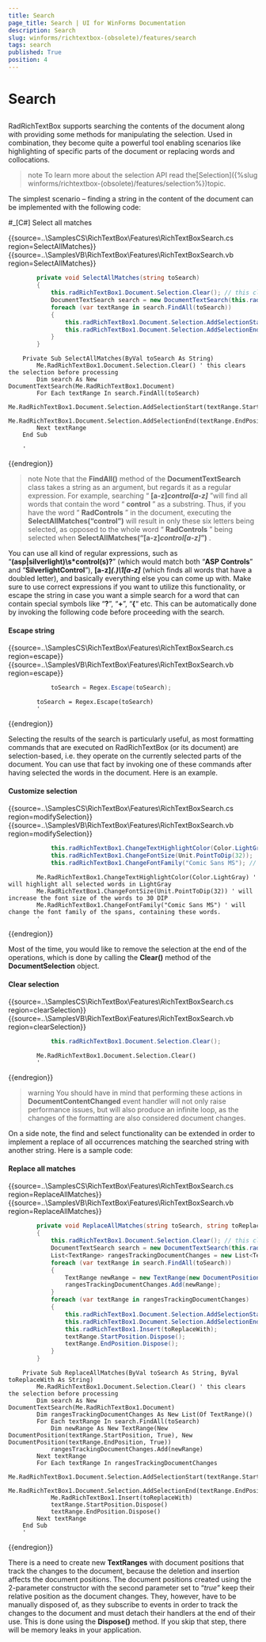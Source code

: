```yaml
---
title: Search
page_title: Search | UI for WinForms Documentation
description: Search
slug: winforms/richtextbox-(obsolete)/features/search
tags: search
published: True
position: 4
---
```


# Search



## 

RadRichTextBox supports searching the contents of the document along with providing some methods for manipulating the selection. Used in combination, they become quite a powerful tool enabling scenarios like highlighting of specific parts of the document or replacing words and collocations.

>note To learn more about the selection API read the[Selection]({%slug winforms/richtextbox-(obsolete)/features/selection%})topic.
>

The simplest scenario – finding a string in the content of the document can be implemented with the following code:

#_[C#] Select all matches

{{source=..\SamplesCS\RichTextBox\Features\RichTextBoxSearch.cs region=SelectAllMatches}} 
{{source=..\SamplesVB\RichTextBox\Features\RichTextBoxSearch.vb region=SelectAllMatches}} 

````C#
        private void SelectAllMatches(string toSearch)
        {
            this.radRichTextBox1.Document.Selection.Clear(); // this clears the selection before processing
            DocumentTextSearch search = new DocumentTextSearch(this.radRichTextBox1.Document);
            foreach (var textRange in search.FindAll(toSearch))
            {
                this.radRichTextBox1.Document.Selection.AddSelectionStart(textRange.StartPosition);
                this.radRichTextBox1.Document.Selection.AddSelectionEnd(textRange.EndPosition);
            }
        }
````
````VB.NET
    Private Sub SelectAllMatches(ByVal toSearch As String)
        Me.RadRichTextBox1.Document.Selection.Clear() ' this clears the selection before processing
        Dim search As New DocumentTextSearch(Me.RadRichTextBox1.Document)
        For Each textRange In search.FindAll(toSearch)
            Me.RadRichTextBox1.Document.Selection.AddSelectionStart(textRange.StartPosition)
            Me.RadRichTextBox1.Document.Selection.AddSelectionEnd(textRange.EndPosition)
        Next textRange
    End Sub

    '
````

{{endregion}}

>note Note that the __FindAll()__ method of the __DocumentTextSearch__ class takes a string as an argument, but regards it as a regular expression. For example, searching “ __[a-z]*control[a-z]*__ ”will find all words that contain the word “ __control__ ” as a substring. Thus, if you have the word “ __RadControls__ ” in the document, executing the __SelectAllMatches(“control”)__ will result in only these six letters being selected, as opposed to the whole word “ __RadControls__ ” being selected when __SelectAllMatches(“[a-z]*control[a-z]*”)__ .
>

You can use all kind of regular expressions, such as “__(asp|silverlight)\s*control(s)?__” (which would match both “__ASP Controls__” and “__SilverlightControl__”), __[a-z]*(.)\1[a-z]*__ (which finds all words that have a doubled letter), and basically everything else you can come up with. Make sure to use correct expressions if you want to utilize this functionality, or escape the string in case you want a simple search for a word that can contain special symbols like “__?__”, “__+__”, “__{__“ etc. This can be automatically done by invoking the following code before proceeding with the search.

#### Escape string

{{source=..\SamplesCS\RichTextBox\Features\RichTextBoxSearch.cs region=escape}} 
{{source=..\SamplesVB\RichTextBox\Features\RichTextBoxSearch.vb region=escape}} 

````C#
            toSearch = Regex.Escape(toSearch);
````
````VB.NET
        toSearch = Regex.Escape(toSearch)
        '
````

{{endregion}}

Selecting the results of the search is particularly useful, as most formatting commands that are executed on RadRichTextBox (or its document) are selection-based, i.e. they operate on the currently selected parts of the document. You can use that fact by invoking one of these commands after having selected the words in the document. Here is an example.

#### Customize selection

{{source=..\SamplesCS\RichTextBox\Features\RichTextBoxSearch.cs region=modifySelection}} 
{{source=..\SamplesVB\RichTextBox\Features\RichTextBoxSearch.vb region=modifySelection}} 

````C#
            this.radRichTextBox1.ChangeTextHighlightColor(Color.LightGray);  // will highlight all selected words in LightGray
            this.radRichTextBox1.ChangeFontSize(Unit.PointToDip(32));   // will increase the font size of the words to 30 DIP
            this.radRichTextBox1.ChangeFontFamily("Comic Sans MS"); // will change the font family of the spans, containing these words.
````
````VB.NET
        Me.RadRichTextBox1.ChangeTextHighlightColor(Color.LightGray) ' will highlight all selected words in LightGray
        Me.RadRichTextBox1.ChangeFontSize(Unit.PointToDip(32)) ' will increase the font size of the words to 30 DIP
        Me.RadRichTextBox1.ChangeFontFamily("Comic Sans MS") ' will change the font family of the spans, containing these words.
        '
````

{{endregion}}

Most of the time, you would like to remove the selection at the end of the operations, which is done by calling the __Clear()__ method of the __DocumentSelection__ object.

#### Clear selection

{{source=..\SamplesCS\RichTextBox\Features\RichTextBoxSearch.cs region=clearSelection}} 
{{source=..\SamplesVB\RichTextBox\Features\RichTextBoxSearch.vb region=clearSelection}} 

````C#
            this.radRichTextBox1.Document.Selection.Clear();
````
````VB.NET
        Me.RadRichTextBox1.Document.Selection.Clear()
        '
````

{{endregion}}

>warning You should have in mind that performing these actions in __DocumentContentChanged__ event handler will not only raise performance issues, but will also produce an infinite loop, as the changes of the formatting are also considered document changes.
>

On a side note, the find and select functionality can be extended in order to implement a replace of all occurrences matching the searched string with another string. Here is a sample code:

#### Replace all matches

{{source=..\SamplesCS\RichTextBox\Features\RichTextBoxSearch.cs region=ReplaceAllMatches}} 
{{source=..\SamplesVB\RichTextBox\Features\RichTextBoxSearch.vb region=ReplaceAllMatches}} 

````C#
        private void ReplaceAllMatches(string toSearch, string toReplaceWith)
        {
            this.radRichTextBox1.Document.Selection.Clear(); // this clears the selection before processing
            DocumentTextSearch search = new DocumentTextSearch(this.radRichTextBox1.Document);
            List<TextRange> rangesTrackingDocumentChanges = new List<TextRange>();
            foreach (var textRange in search.FindAll(toSearch))
            {
                TextRange newRange = new TextRange(new DocumentPosition(textRange.StartPosition, true), new DocumentPosition(textRange.EndPosition, true));
                rangesTrackingDocumentChanges.Add(newRange);
            }
            foreach (var textRange in rangesTrackingDocumentChanges)
            {
                this.radRichTextBox1.Document.Selection.AddSelectionStart(textRange.StartPosition);
                this.radRichTextBox1.Document.Selection.AddSelectionEnd(textRange.EndPosition);
                this.radRichTextBox1.Insert(toReplaceWith);
                textRange.StartPosition.Dispose();
                textRange.EndPosition.Dispose();
            }
        }
````
````VB.NET
    Private Sub ReplaceAllMatches(ByVal toSearch As String, ByVal toReplaceWith As String)
        Me.RadRichTextBox1.Document.Selection.Clear() ' this clears the selection before processing
        Dim search As New DocumentTextSearch(Me.RadRichTextBox1.Document)
        Dim rangesTrackingDocumentChanges As New List(Of TextRange)()
        For Each textRange In search.FindAll(toSearch)
            Dim newRange As New TextRange(New DocumentPosition(textRange.StartPosition, True), New DocumentPosition(textRange.EndPosition, True))
            rangesTrackingDocumentChanges.Add(newRange)
        Next textRange
        For Each textRange In rangesTrackingDocumentChanges
            Me.RadRichTextBox1.Document.Selection.AddSelectionStart(textRange.StartPosition)
            Me.RadRichTextBox1.Document.Selection.AddSelectionEnd(textRange.EndPosition)
            Me.RadRichTextBox1.Insert(toReplaceWith)
            textRange.StartPosition.Dispose()
            textRange.EndPosition.Dispose()
        Next textRange
    End Sub
    '
````

{{endregion}}

There is a need to create new __TextRanges__ with document positions that track the changes to the document, because the deletion and insertion affects the document positions. The document positions created using the 2-parameter constructor with the second parameter set to “*true*” keep their relative position as the document changes. They, however, have to be manually disposed of, as they subscribe to events in order to track the changes to the document and must detach their handlers at the end of their use. This is done using the __Dispose()__ method. If you skip that step, there will be memory leaks in your application.